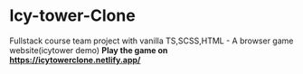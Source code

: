 # Icy-tower-Clone
Fullstack course team project with vanilla TS,SCSS,HTML - A browser game website(icytower demo)
**Play the game on https://icytowerclone.netlify.app/**
